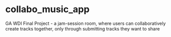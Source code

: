collabo_music_app
=================

GA WDI Final Project - a jam-session room, where users can collaboratively create tracks together, only through submitting tracks they want to share
